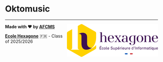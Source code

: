 # Oktomusic

---

<img align="right" src=".github/Hexa_Logo_Sign_RVB_Full.svg" width="300px"/>

**Made with ❤️ by [AFCMS](https://github.com/AFCMS)**

[**Ecole Hexagone**](https://www.ecole-hexagone.com) 🇫🇷 - Class of 2025/2026
